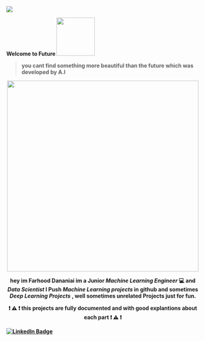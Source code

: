 
![](https://komarev.com/ghpvc/?username=farhood80)

<b> Welcome to Future <b>  <img src="https://bernardmarr.com/wp-content/uploads/2021/12/Future-Developments-of-AI.jpg" width="100"/>
  
  
  >you cant find something more beautiful than the future which was developed by A.I
  <div id="header" align="center">
 <img src="https://i.pinimg.com/originals/88/29/bb/8829bbfa76769440315fee3e671859cc.gif" width="500"/>
  
    
  hey im Farhood Dananiai im a Junior <em> Machine Learning Engineer </em> :computer: and <em> Data Scientist </em>
  I Push <em> Machine Learning projects </em> in github  and sometimes <em> Deep Learning Projects </em> , 
    well sometimes unrelated Projects just for fun.
  
 :exclamation: :warning:  :exclamation: <b> this projects are fully documented and with good explantions about each part </b> :exclamation: :warning:  :exclamation: 
  
</div>

  
  <div id="badges">
<a href="https://www.linkedin.com/in/farhood-dananiae-2b22b1229">
    <img src="https://img.shields.io/badge/LinkedIn-blue?style=for-the-badge&logo=linkedin&logoColor=white" alt="LinkedIn Badge"/>
 </div>
